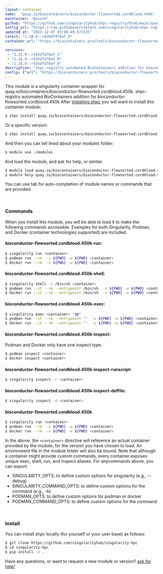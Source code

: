 ```yaml
---
layout: container
name:  "quay.io/biocontainers/bioconductor-flowsorted.cordblood.450k"
maintainer: "@vsoch"
github: "https://github.com/singularityhub/shpc-registry/blob/main/quay.io/biocontainers/bioconductor-flowsorted.cordblood.450k/container.yaml"
config_url: "https://raw.githubusercontent.com/singularityhub/shpc-registry/main/quay.io/biocontainers/bioconductor-flowsorted.cordblood.450k/container.yaml"
updated_at: "2023-12-07 03:08:49.571535"
latest: "1.28.0--r43hdfd78af_0"
container_url: "https://biocontainers.pro/tools/bioconductor-flowsorted.cordblood.450k"

versions:
 - "1.22.0--r41hdfd78af_1"
 - "1.26.0--r42hdfd78af_0"
 - "1.28.0--r43hdfd78af_0"
description: "shpc-registry automated BioContainers addition for bioconductor-flowsorted.cordblood.450k"
config: {"url": "https://biocontainers.pro/tools/bioconductor-flowsorted.cordblood.450k", "maintainer": "@vsoch", "description": "shpc-registry automated BioContainers addition for bioconductor-flowsorted.cordblood.450k", "latest": {"1.28.0--r43hdfd78af_0": "sha256:fc60e71fc266cf28687c7c89eb2d2b49494db5212e96cff799ba1359970b4983"}, "tags": {"1.22.0--r41hdfd78af_1": "sha256:558eb1480c5270b00ab1ae29008d2239a3f5c3f774c174dbd90126c186c3e443", "1.26.0--r42hdfd78af_0": "sha256:aae934cfd66a5f955963066e3672839d25eaa993b5f0f4f000afbd2c26bc018a", "1.28.0--r43hdfd78af_0": "sha256:fc60e71fc266cf28687c7c89eb2d2b49494db5212e96cff799ba1359970b4983"}, "docker": "quay.io/biocontainers/bioconductor-flowsorted.cordblood.450k"}
---
```


This module is a singularity container wrapper for quay.io/biocontainers/bioconductor-flowsorted.cordblood.450k.
shpc-registry automated BioContainers addition for bioconductor-flowsorted.cordblood.450k
After [installing shpc](#install) you will want to install this container module:


```bash
$ shpc install quay.io/biocontainers/bioconductor-flowsorted.cordblood.450k
```

Or a specific version:

```bash
$ shpc install quay.io/biocontainers/bioconductor-flowsorted.cordblood.450k:1.28.0--r43hdfd78af_0
```

And then you can tell lmod about your modules folder:

```bash
$ module use ./modules
```

And load the module, and ask for help, or similar.

```bash
$ module load quay.io/biocontainers/bioconductor-flowsorted.cordblood.450k/1.28.0--r43hdfd78af_0
$ module help quay.io/biocontainers/bioconductor-flowsorted.cordblood.450k/1.28.0--r43hdfd78af_0
```

You can use tab for auto-completion of module names or commands that are provided.

<br>

### Commands

When you install this module, you will be able to load it to make the following commands accessible.
Examples for both Singularity, Podman, and Docker (container technologies supported) are included.

#### bioconductor-flowsorted.cordblood.450k-run:

```bash
$ singularity run <container>
$ podman run --rm  -v ${PWD} -w ${PWD} <container>
$ docker run --rm  -v ${PWD} -w ${PWD} <container>
```

#### bioconductor-flowsorted.cordblood.450k-shell:

```bash
$ singularity shell -s /bin/sh <container>
$ podman run --it --rm --entrypoint /bin/sh  -v ${PWD} -w ${PWD} <container>
$ docker run --it --rm --entrypoint /bin/sh  -v ${PWD} -w ${PWD} <container>
```

#### bioconductor-flowsorted.cordblood.450k-exec:

```bash
$ singularity exec <container> "$@"
$ podman run --it --rm --entrypoint ""  -v ${PWD} -w ${PWD} <container> "$@"
$ docker run --it --rm --entrypoint ""  -v ${PWD} -w ${PWD} <container> "$@"
```

#### bioconductor-flowsorted.cordblood.450k-inspect:

Podman and Docker only have one inspect type.

```bash
$ podman inspect <container>
$ docker inspect <container>
```

#### bioconductor-flowsorted.cordblood.450k-inspect-runscript:

```bash
$ singularity inspect -r <container>
```

#### bioconductor-flowsorted.cordblood.450k-inspect-deffile:

```bash
$ singularity inspect -d <container>
```



#### bioconductor-flowsorted.cordblood.450k

```bash
$ singularity run <container>
$ podman run --rm  -v ${PWD} -w ${PWD} <container>
$ docker run --rm  -v ${PWD} -w ${PWD} <container>
```


In the above, the `<container>` directive will reference an actual container provided
by the module, for the version you have chosen to load. An environment file in the
module folder will also be bound. Note that although a container
might provide custom commands, every container exposes unique exec, shell, run, and
inspect aliases. For anycommands above, you can export:

 - SINGULARITY_OPTS: to define custom options for singularity (e.g., --debug)
 - SINGULARITY_COMMAND_OPTS: to define custom options for the command (e.g., -b)
 - PODMAN_OPTS: to define custom options for podman or docker
 - PODMAN_COMMAND_OPTS: to define custom options for the command

<br>

### Install

You can install shpc locally (for yourself or your user base) as follows:

```bash
$ git clone https://github.com/singularityhub/singularity-hpc
$ cd singularity-hpc
$ pip install -e .
```

Have any questions, or want to request a new module or version? [ask for help!](https://github.com/singularityhub/singularity-hpc/issues)